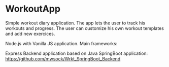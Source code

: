 # WorkoutApp
Simple workout diary application. The app lets the user to track his workouts and progress. The user can customize his own workout templates and add new exercices.

Node.js with Vanilla JS application. Main frameworks:

Express
Backend application based on Java SpringBoot application: https://github.com/mwsock/Wrkt_SpringBoot_Backend
